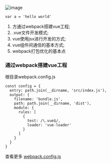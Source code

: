 ![image](https://note.youdao.com/favicon.ico)

```
var a = 'hello world'
```
1. 方通过webpack搭建vue工程;
2. .vue文件开发模式;
3. vue使用jsx进行开发的方式;
4. vue组件间通信的基本方式;
5. webpack打包优化的基本点


### 通过webpack搭建vue工程

根目录webpack.config.js

```
const config = {
  entry: path.join(__dirname, 'src/index.js'),
  output: {
    filename: 'bundle.js',
    path: path.join(__dirname, 'dist'),
    module: {
      rules: [
        {
          test: /\.vue$/,
          loader: 'vue-loader'
        }
      ]
    }
  }
}
```
查看更多 [webpack.config.js](https://github.com/manba24/vue-todo/blob/master/webpack.config.js)

